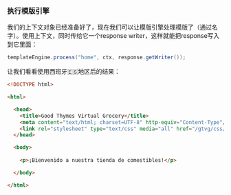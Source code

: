 ### 执行模版引擎

我们的上下文对象已经准备好了，现在我们可以让模版引擎处理模版了（通过名字）。使用上下文，同时传给它一个response writer，这样就能把response写入到它里面：
```java
templateEngine.process("home", ctx, response.getWriter());
```
让我们看看使用西班牙🇪🇸地区后的结果：
```html
<!DOCTYPE html>

<html>

  <head>
    <title>Good Thymes Virtual Grocery</title>
    <meta content="text/html; charset=UTF-8" http-equiv="Content-Type"/>
    <link rel="stylesheet" type="text/css" media="all" href="/gtvg/css/gtvg.css" />
  </head>

  <body>
  
    <p>¡Bienvenido a nuestra tienda de comestibles!</p>

  </body>

</html>
```